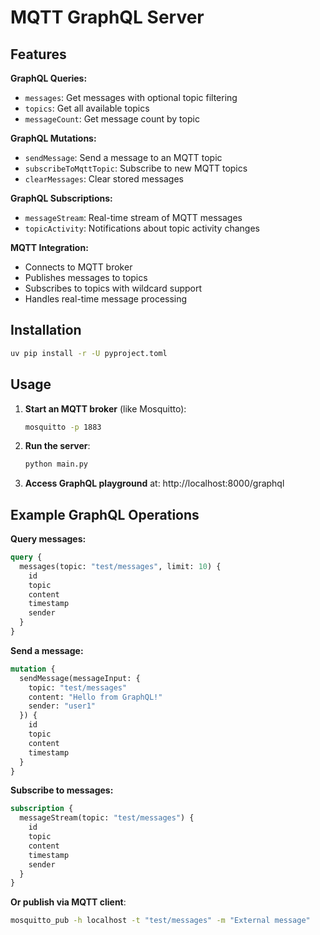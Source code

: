 # MQTT GraphQL Server


## Features

**GraphQL Queries:**
- `messages`: Get messages with optional topic filtering
- `topics`: Get all available topics
- `messageCount`: Get message count by topic

**GraphQL Mutations:**
- `sendMessage`: Send a message to an MQTT topic
- `subscribeToMqttTopic`: Subscribe to new MQTT topics
- `clearMessages`: Clear stored messages

**GraphQL Subscriptions:**
- `messageStream`: Real-time stream of MQTT messages
- `topicActivity`: Notifications about topic activity changes

**MQTT Integration:**
- Connects to MQTT broker
- Publishes messages to topics
- Subscribes to topics with wildcard support
- Handles real-time message processing

## Installation

```bash
uv pip install -r -U pyproject.toml
```

## Usage

1. **Start an MQTT broker** (like Mosquitto):
   ```bash
   mosquitto -p 1883
   ```

2. **Run the server**:
   ```bash
   python main.py
   ```

3. **Access GraphQL playground** at: http://localhost:8000/graphql

## Example GraphQL Operations

**Query messages:**
```graphql
query {
  messages(topic: "test/messages", limit: 10) {
    id
    topic
    content
    timestamp
    sender
  }
}
```

**Send a message:**
```graphql
mutation {
  sendMessage(messageInput: {
    topic: "test/messages"
    content: "Hello from GraphQL!"
    sender: "user1"
  }) {
    id
    topic
    content
    timestamp
  }
}
```

**Subscribe to messages:**
```graphql
subscription {
  messageStream(topic: "test/messages") {
    id
    topic
    content
    timestamp
    sender
  }
}
```

**Or publish via MQTT client**:
   ```bash
   mosquitto_pub -h localhost -t "test/messages" -m "External message"
   ```
